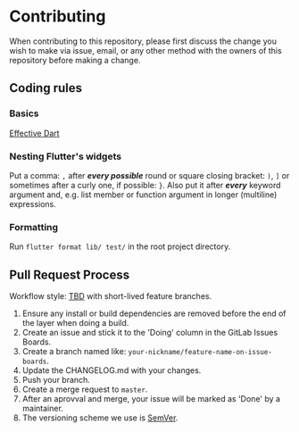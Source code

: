 # Contributing
When contributing to this repository, please first discuss the change you wish
to make via issue, email, or any other method with the owners of this repository
before making a change.

## Coding rules
### Basics
[Effective Dart](https://dart.dev/guides/language/effective-dart)

### Nesting Flutter's widgets
Put a comma: ```,``` after ***every possible*** round or square closing bracket:
```)```, ```]``` or sometimes after a curly one, if possible: ```}```. Also put
it after ***every*** keyword argument and, e.g. list member or function argument
in longer (multiline) expressions.

### Formatting
Run ```flutter format lib/ test/``` in the root project directory.

## Pull Request Process
Workflow style: [TBD](https://trunkbaseddevelopment.com/) with short-lived
feature branches.
1. Ensure any install or build dependencies are removed before the end of the
   layer when doing a build.
2. Create an issue and stick it to the 'Doing' column in the GitLab Issues
   Boards.
3. Create a branch named like: ```your-nickname/feature-name-on-issue-boards```.
4. Update the CHANGELOG.md with your changes.
5. Push your branch.
6. Create a merge request to ```master```.
7. After an aprovval and merge, your issue will be marked as 'Done' by
   a maintainer.
8. The versioning scheme we use is [SemVer](http://semver.org/).
